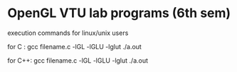 # OpenGL VTU lab programs (6th sem)
execution commands for linux/unix users

for C :    gcc filename.c -lGL -lGLU -lglut
           ./a.out
           
for C++:   gcc filename.c -lGL -lGLU -lglut
           ./a.out
